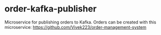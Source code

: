 # order-kafka-publisher
Microservice for publishing orders to Kafka.  Orders can be created with this microservice: https://github.com/Vivek223/order-management-system
